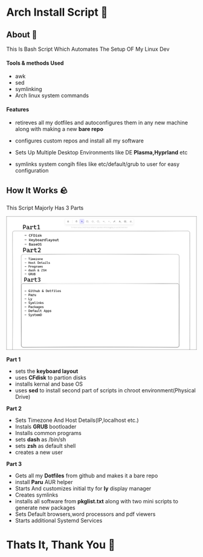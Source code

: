 # Arch Install Script 🚀

## About 🌟

This Is Bash Script Which Automates The Setup OF My Linux Dev 

 
#### **Tools & methods Used**

- awk
- sed
- symlinking
- Arch linux system commands


#### **Features**

- retireves all my dotfiles and autoconfigures them in any new machine along with making a new **bare repo**

- configures custom repos and install all my software

-  Sets Up Multiple Desktop Environments like DE **Plasma,Hyprland** etc

- symlinks system congih files like etc/default/grub to user for easy configuration

## How It Works 🪨

This Script Majorly Has 3 Parts

![image](new.png)

**Part 1**

- sets the **keyboard layout**
- uses **CFdisk** to partion disks
- installs kernal and base OS
- uses **sed** to install second part of scripts in chroot environment(Physical Drive)

**Part 2**

- Sets Timezone And Host Details(IP,localhost etc.)
- Instals **GRUB** bootloader
- Installs common programs
- sets **dash** as /bin/sh
- sets **zsh** as default shell
- creates a new user

**Part 3**

- Gets all my **Dotfiles** from github and makes it a bare repo
- install **Paru** AUR helper
- Starts And customizes initial tty for **ly** display manager
- Creates symlinks
- installs all software from **pkglist.txt** along with two mini scripts to generate new packages
- Sets Default browsers,word processors and pdf viewers
- Starts additional Systemd Services

# Thats It, Thank You 🥳



